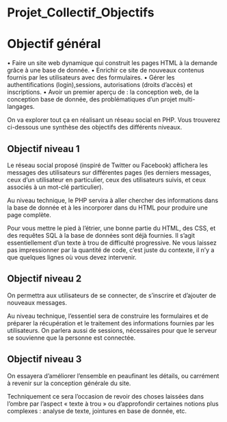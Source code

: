 # Projet_Collectif_Objectifs

# Objectif général

• Faire un site web dynamique qui construit les pages HTML à la demande grâce à une base de donnée.
• Enrichir ce site de nouveaux contenus fournis par les utilisateurs avec des formulaires.
• Gérer les authentifications (login),sessions, autorisations (droits d’accès) et inscriptions.
• Avoir un premier aperçu de : la conception web, de la conception base de donnée, des problématiques d’un projet multi-langages.

On va explorer tout ça en réalisant un réseau social en PHP. Vous trouverez ci-dessous une synthèse des objectifs des différents niveaux.

## Objectif niveau 1

Le réseau social proposé (inspiré de Twitter ou Facebook) affichera les messages des utilisateurs sur différentes pages (les derniers messages, ceux d’un utilisateur en particulier, ceux des utilisateurs suivis, et ceux associés à un mot-clé particulier).

Au niveau technique, le PHP servira à aller chercher des informations dans la base de donnée et à les incorporer dans du HTML pour produire une page complète. 

Pour vous mettre le pied à l’étrier, une bonne partie du HTML, des CSS, et des requêtes SQL à la base de données sont déjà fournies. Il s’agit essentiellement d’un texte à trou de difficulté progressive. Ne vous laissez pas impressionner par la quantité de code, c’est juste du contexte, il n’y a que quelques lignes où vous devez intervenir.

## Objectif niveau 2

On permettra aux utilisateurs de se connecter, de s’inscrire et d’ajouter de nouveaux messages.

Au niveau technique, l’essentiel sera de construire les formulaires et de préparer la récupération et le traitement des informations fournies par les utilisateurs. On parlera aussi de sessions, nécessaires pour que le serveur se souvienne que la personne est connectée.

## Objectif niveau 3

On essayera d’améliorer l’ensemble en peaufinant les détails, ou carrément à revenir sur la conception générale du site.

Techniquement ce sera l’occasion de revoir des choses laissées dans l’ombre par l’aspect « texte à trou » ou d’approfondir certaines notions plus complexes : analyse de texte, jointures en base de donnée, etc.
